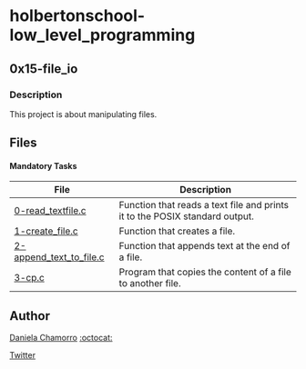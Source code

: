 # holbertonschool-low_level_programming

## 0x15-file_io
### Description
This project is about manipulating files.

## Files
#### Mandatory Tasks

| File | Description |
| ------ | ------ |
| [0-read_textfile.c](https://github.com/dalexach/holbertonschool-low_level_programming/blob/master/0x15-file_io/0-read_textfile.c) | Function that reads a text file and prints it to the POSIX standard output. |
| [1-create_file.c](https://github.com/dalexach/holbertonschool-low_level_programming/blob/master/0x15-file_io/1-create_file.c) | Function that creates a file. |
| [2-append_text_to_file.c](https://github.com/dalexach/holbertonschool-low_level_programming/blob/master/0x15-file_io/2-append_text_to_file.c) | Function that appends text at the end of a file. |
| [3-cp.c](https://github.com/dalexach/holbertonschool-low_level_programming/blob/master/0x15-file_io/3-cp.c) | Program that copies the content of a file to another file. |


## Author

[Daniela Chamorro](https://www.linkedin.com/in/daniela-alexandra-chamorro-guerrero-666805a1/) [:octocat:](https://github.com/dalexach)

[Twitter](https://twitter.com/dalexach)